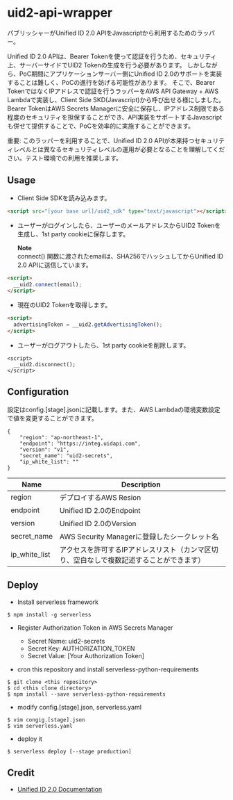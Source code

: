 # uid2-api-wrapper

パブリッシャーがUnified ID 2.0 APIをJavascriptから利用するためのラッパー。

Unified ID 2.0 APIは、Bearer Tokenを使って認証を行うため、セキュリティ上、サーバーサイドでUID2 Tokenの生成を行う必要があります。
しかしながら、PoC期間にアプリケーションサーバー側にUnified ID 2.0のサポートを実装することは難しく、PoCの進行を妨げる可能性があります。
そこで、Bearer TokenではなくIPアドレスで認証を行うラッパーをAWS API Gateway + AWS Lambdaで実装し、Client Side SKD(Javascript)から呼び出せる様にしました。
Bearer TokenはAWS Secrets Managerに安全に保存し、IPアドレス制限である程度のセキュリティを担保することができ、API実装をサポートするJavascriptも併せて提供することで、PoCを効率的に実施することができます。

重要: このラッパーを利用することで、Unified ID 2.0 APIが本来持つセキュリティレベルとは異なるセキュリティレベルの運用が必要となることを理解してください。テスト環境での利用を推奨します。

## Usage

* Client Side SDKを読み込みます。
```html
<script src="[your base url]/uid2_sdk" type="text/javascript"></script>
```

* ユーザーがログインしたら、ユーザーのメールアドレスからUID2 Tokenを生成し、1st party cookieに保存します。

  <b>Note</b><br>
  connect() 関数に渡されたemailは、SHA256でハッシュしてからUnified ID 2.0 APIに送信しています。

```html
<script>
  __uid2.connect(email);
</script>
```

* 現在のUID2 Tokenを取得します。
```html
<script>
  advertisingToken = __uid2.getAdvertisingToken();
</script>
```

* ユーザーがログアウトしたら、1st party cookieを削除します。
```<html>
<script>
  __uid2.disconnect();
</script>
```

## Configuration
設定はconfig.[stage].jsonに記載します。また、AWS Lambdaの環境変数設定で値を変更することができます。

```
{
    "region": "ap-northeast-1",
    "endpoint": "https://integ.uidapi.com",
    "version": "v1",
    "secret_name": "uid2-secrets",
    "ip_white_list": ""
}
```

| Name          | Description                                                      |
| ------------- | ---------------------------------------------------------------- |
| region        | デプロイするAWS Resion                                              |
| endpoint      | Unified ID 2.0のEndpoint                                         |
| version       | Unified ID 2.0のVersion                                          |
| secret_name   | AWS Security Managerに登録したシークレット名                           |
| ip_white_list | アクセスを許可するIPアドレスリスト（カンマ区切り、空白なしで複数記述することができます） |

## Deploy

* Install serverless framework
```console
$ npm install -g serverless
```

* Register Authorization Token in AWS Secrets Manager

  * Secret Name: uid2-secrets
  * Secret Key: AUTHORIZATION_TOKEN
  * Secret Value: [Your Authorization Token]

* cron this repository and install serverless-python-requirements
```console
$ git clone <this repository>
$ cd <this clone directory>
$ npm install --save serverless-python-requirements
```

* modify config.[stage].json, serverless.yaml
```console
$ vim congig.[stage].json
$ vim serverless.yaml
```

* deploy it
```console
$ serverless deploy [--stage production]
```

## Credit

- [Unified ID 2.0 Documentation](https://github.com/UnifiedID2/uid2docs)
